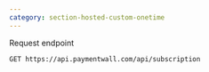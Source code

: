 ```yaml
---
category: section-hosted-custom-onetime
---
```

Request endpoint
```
GET https://api.paymentwall.com/api/subscription
```